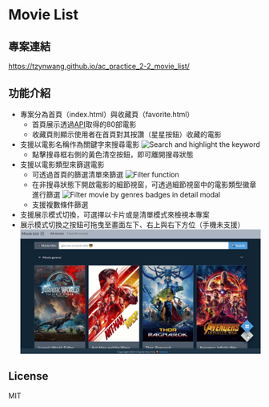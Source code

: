 # Movie List

## 專案連結
https://tzynwang.github.io/ac_practice_2-2_movie_list/

## 功能介紹
- 專案分為首頁（index.html）與收藏頁（favorite.html）
  - 首頁展示透過[API](https://github.com/ALPHACamp/movie-list-api#readme)取得的80部電影
  - 收藏頁則顯示使用者在首頁對其按讚（星星按鈕）收藏的電影
- 支援以電影名稱作為關鍵字來搜尋電影
  ![Search and highlight the keyword](./.README/searchAndHighlight.gif)
  - 點擊搜尋框右側的黃色清空按鈕，即可離開搜尋狀態
- 支援以電影類型來篩選電影
  - 可透過首頁的篩選清單來篩選
    ![Filter function](./.README/filter.gif)
  - 在非搜尋狀態下開啟電影的細節視窗，可透過細節視窗中的電影類型徽章進行篩選
    ![Filter movie by genres badges in detail modal](./.README/filterByModalBadges.gif)
  - 支援複數條件篩選
- 支援展示模式切換，可選擇以卡片或是清單模式來檢視本專案
- 展示模式切換之按鈕可拖曳至畫面左下、右上與右下方位（手機未支援）
  ![Display setting buttons are draggable](./.README/dragDisplaySettingButtons.gif)

## License
MIT 